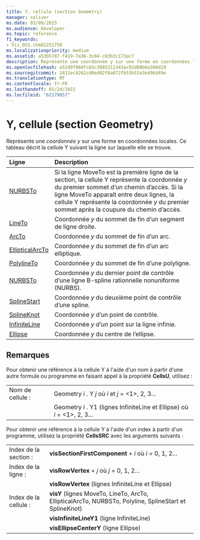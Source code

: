 ```yaml
---
title: Y, cellule (section Geometry)
manager: soliver
ms.date: 03/09/2015
ms.audience: Developer
ms.topic: reference
f1_keywords:
- Vis_DSS.chm82251750
ms.localizationpriority: medium
ms.assetid: a53b5787-f419-7a36-3c04-c63b3c173ac7
description: Représente une coordonnée y sur une forme en coordonnées locales. Ce tableau décrit la cellule Y suivant la ligne sur laquelle elle se trouve.
ms.openlocfilehash: e52d0f068fc65c3085311343ac92d00b6a386d29
ms.sourcegitcommit: 2411ec8262cd0ed92f8a072fb53b51e3e496d49e
ms.translationtype: MT
ms.contentlocale: fr-FR
ms.lasthandoff: 01/24/2022
ms.locfileid: "62179857"
---
```

# <a name="y-cell-geometry-section"></a>Y, cellule (section Geometry)

Représente une  *coordonnée y*  sur une forme en coordonnées locales. Ce tableau décrit la cellule Y suivant la ligne sur laquelle elle se trouve. 
  
|Ligne|Description|
|:-----|:-----|
|[NURBSTo](nurbsto-row-geometry-section.md) <br/> | Si la ligne MoveTo est la première ligne de la section, la cellule Y représente la coordonnée  *y*  du premier sommet d’un chemin d’accès. Si la ligne MoveTo apparaît entre deux lignes, la cellule Y représente la coordonnée  *y*  du premier sommet après la coupure du chemin d’accès.  <br/> |
|[LineTo](lineto-row-geometry-section.md) <br/> | Coordonnée *y*  du sommet de fin d’un segment de ligne droite.  <br/> |
|[ArcTo](arcto-row-geometry-section.md) <br/> | Coordonnée *y*  du sommet de fin d’un arc.  <br/> |
|[EllipticalArcTo](ellipticalarcto-row-geometry-section.md) <br/> | Coordonnée *y*  du sommet de fin d’un arc elliptique.  <br/> |
|[PolylineTo](polylineto-row-geometry-section.md) <br/> | Coordonnée *y*  du sommet de fin d’une polyligne.  <br/> |
|[NURBSTo](nurbsto-row-geometry-section.md) <br/> | Coordonnée *y*  du dernier point de contrôle d’une ligne B-spline rationnelle nonuniforme (NURBS).  <br/> |
|[SplineStart](splinestart-row-geometry-section.md) <br/> | Coordonnée *y*  du deuxième point de contrôle d’une spline.  <br/> |
|[SplineKnot](splineknot-row-geometry-section.md) <br/> | Coordonnée *y*  d’un point de contrôle.  <br/> |
|[InfiniteLine](infiniteline-row-geometry-section.md) <br/> | Coordonnée  *y d’un*  point sur la ligne infinie.  <br/> |
|[Ellipse](ellipse-row-geometry-section.md) <br/> | Coordonnée *y*  du centre de l’ellipse.  <br/> |
   
## <a name="remarks"></a>Remarques

Pour obtenir une référence à la cellule Y à l'aide d'un nom à partir d'une autre formule ou programme en faisant appel à la propriété **CellsU**, utilisez : 
  
|||
|:-----|:-----|
| Nom de cellule :  <br/> | Geometry  *i*  . Y  *j*            où  *i*  et  *j*  = <1>, 2, 3...  <br/> |
|| Geometry  *i*  . Y1 (lignes InfiniteLine et Ellipse) où  *i*  = <1>, 2, 3...  <br/> |
   
Pour obtenir une référence à la cellule Y à l'aide d'un index à partir d'un programme, utilisez la propriété **CellsSRC** avec les arguments suivants : 
  
|||
|:-----|:-----|
| Index de la section :  <br/> |**visSectionFirstComponent**  +   *i* où *i* = 0, 1, 2...  <br/> |
| Index de la ligne :  <br/> |**visRowVertex**  +   *j* où *j* = 0, 1, 2...  <br/> |
||**visRowVertex** (lignes InfiniteLine et Ellipse)  <br/> |
| Index de la cellule :  <br/> |**visY** (lignes MoveTo, LineTo, ArcTo, EllipticalArcTo, NURBSTo, Polyline, SplineStart et SplineKnot)  <br/> |
||**visInfiniteLineY1** (ligne InfiniteLine)  <br/> |
||**visEllipseCenterY** (ligne Ellipse)  <br/> |
   

